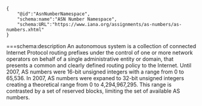 ~~~metadata
{
    "@id":"AsnNumberNamespace",
    "schema:name":"ASN Number Namespace",
    "schema:URL":"https://www.iana.org/assignments/as-numbers/as-numbers.xhtml"
}
~~~
===schema:description
 An autonomous system is a collection of connected Internet Protocol routing
 prefixes under the control of one or more network operators on behalf of a
 single administrative entity or domain, that presents a common and clearly
 defined routing policy to the Internet. Until 2007, AS numbers were 16-bit
 unsigned integers with a range from 0 to 65,536. In 2007, AS numbers were
 expaned to 32-bit unsigned integers creating a theoretical range from 0 
 to 4,294,967,295. This range is contrasted by a set of reserved blocks, 
 limiting the set of available AS numbers.

